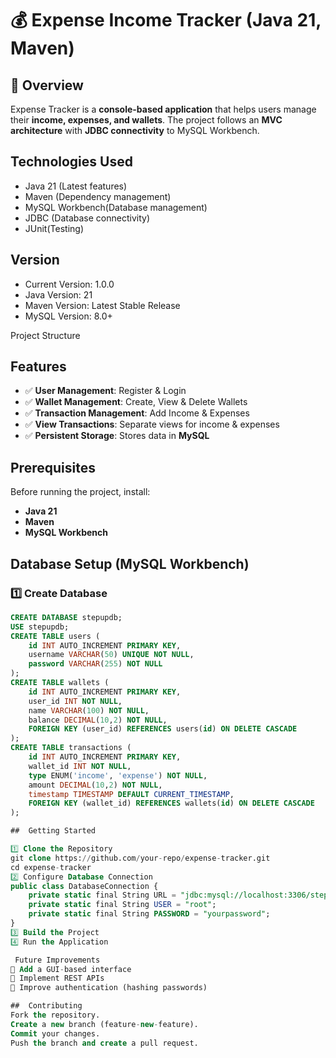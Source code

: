 # 💰 Expense Income  Tracker (Java 21, Maven)

## 📖 Overview

Expense Tracker is a **console-based application** that helps users manage their **income, expenses, and wallets**. The project follows an **MVC architecture** with **JDBC connectivity** to MySQL Workbench.

## Technologies Used

- Java 21 (Latest features)
- Maven (Dependency management)
- MySQL Workbench(Database management)
- JDBC (Database connectivity)
- JUnit(Testing)

## Version

- Current Version: 1.0.0
- Java Version: 21
- Maven Version: Latest Stable Release
- MySQL Version: 8.0+

 Project Structure


##  Features

- ✅ **User Management**: Register & Login
- ✅ **Wallet Management**: Create, View & Delete Wallets
- ✅ **Transaction Management**: Add Income & Expenses
- ✅ **View Transactions**: Separate views for income & expenses
- ✅ **Persistent Storage**: Stores data in **MySQL**

##  Prerequisites

Before running the project, install:

- **Java 21**
- **Maven**
- **MySQL Workbench**

##  Database Setup (MySQL Workbench)

### **1️⃣ Create Database**
```sql
CREATE DATABASE stepupdb;
USE stepupdb;
CREATE TABLE users (
    id INT AUTO_INCREMENT PRIMARY KEY,
    username VARCHAR(50) UNIQUE NOT NULL,
    password VARCHAR(255) NOT NULL
);
CREATE TABLE wallets (
    id INT AUTO_INCREMENT PRIMARY KEY,
    user_id INT NOT NULL,
    name VARCHAR(100) NOT NULL,
    balance DECIMAL(10,2) NOT NULL,
    FOREIGN KEY (user_id) REFERENCES users(id) ON DELETE CASCADE
);
CREATE TABLE transactions (
    id INT AUTO_INCREMENT PRIMARY KEY,
    wallet_id INT NOT NULL,
    type ENUM('income', 'expense') NOT NULL,
    amount DECIMAL(10,2) NOT NULL,
    timestamp TIMESTAMP DEFAULT CURRENT_TIMESTAMP,
    FOREIGN KEY (wallet_id) REFERENCES wallets(id) ON DELETE CASCADE
);

##  Getting Started

1️⃣ Clone the Repository
git clone https://github.com/your-repo/expense-tracker.git
cd expense-tracker
2️⃣ Configure Database Connection
public class DatabaseConnection {
    private static final String URL = "jdbc:mysql://localhost:3306/stepupdb";
    private static final String USER = "root";
    private static final String PASSWORD = "yourpassword";
}
3️⃣ Build the Project
4️⃣ Run the Application

 Future Improvements
🔹 Add a GUI-based interface
🔹 Implement REST APIs
🔹 Improve authentication (hashing passwords)

##  Contributing
Fork the repository.
Create a new branch (feature-new-feature).
Commit your changes.
Push the branch and create a pull request.